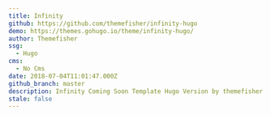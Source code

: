 ```yaml
---
title: Infinity
github: https://github.com/themefisher/infinity-hugo
demo: https://themes.gohugo.io/theme/infinity-hugo/
author: Themefisher
ssg:
  - Hugo
cms:
  - No Cms
date: 2018-07-04T11:01:47.000Z
github_branch: master
description: Infinity Coming Soon Template Hugo Version by themefisher
stale: false
---
```

